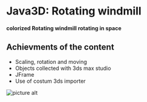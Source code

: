 # Java3D: Rotating windmill

#### colorized Rotating windmill rotating in space ####


## Achievments of the content

* Scaling, rotation and moving
* Objects collected with 3ds max studio
* JFrame
* Use of costum 3ds importer

![picture alt](http://www.brightlightpictures.com/assets/images/portfolio/thethaw_header.jpg "Content")

